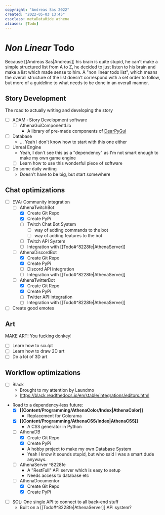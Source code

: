 ```yaml
---
copyright: "Andreas Sas 2022"
created: "2022-05-03 13:45"
cssclass: metaDataHide athena
aliases: [Todo]
---
```


# *Non Linear* Todo
Because [[Andreas Sas|Andreas]] his brain is quite stupid, he can't make a simple structured list from A to Z, he decided to just listen to his brain and make a list which made sense to him. A "non linear todo list", which means the overall structure of the list doesn't correspond with a set order to follow, but more of a guideline to what needs to be done in an overall manner.

## Story Development
The road to actually writing and developing the story
- [ ] ADAM : Story Development software
    - [ ] <span class="todo_project">AthenaGuiComponentLib</span>
        - A library of pre-made components of [DearPyGui](https://github.com/hoffstadt/DearPyGui)
- [ ] Database
    - ... Yeah I don't know how to start with this one either
- [ ] Unreal Engine
    - Yeah, I don't see this as a "dependency" as I'm not smart enough to make my own game engine
    - [ ] Learn how to use this wonderful piece of software
- [ ] Do some daily writing
    - Doesn't have to be big, but start somewhere

## Chat optimizations
- [ ] EVA: Community integration
    - [ ] <span class="todo_project">AthenaTwitchBot</span>
        -  [x] Create Git Repo
        -  [x] Create PyPi 
        - [ ] Twitch Chat Bot System
            -  [ ] way of adding commands to the bot
            -  [ ] way of adding features to the bot
        - [ ] Twitch API System
        - [ ] Integration with [[Todo#^8228fe|AthenaServer]]
    - [ ] <span class="todo_project">AthenaDiscordBot</span>
        -  [x] Create Git Repo
        -  [x] Create PyPi 
        - [ ] Discord API integration
        - [ ] Integration with [[Todo#^8228fe|AthenaServer]]
    - [ ] <span class="todo_project">AthenaTwitterBot</span>
        -  [x] Create Git Repo
        -  [x] Create PyPi 
        - [ ] Twitter API integration
        - [ ] Integration with [[Todo#^8228fe|AthenaServer]]
- [ ] Create good emotes

## Art
MAKE ART! You fucking donkey!
- [ ] Learn how to sculpt
- [ ] Learn how to draw 2D art
- [ ] Do a lot of 3D art

## Workflow optimizations
- [ ] Black
    - Brought to my attention by Laundmo
    -  https://black.readthedocs.io/en/stable/integrations/editors.html
-  Road to a dependency-less future:
    -  [x] **[[Content/Programming/AthenaColor/Index|AthenaColor]]**
        -  Replacement for Colorama
    -  [x] **[[Content/Programming/AthenaCSS/Index|AthenaCSS]]**
        -  A CSS generator in Python
    -  [ ] <span class="todo_project">AthenaDB</span> 
        -  [x] Create Git Repo
        -  [x] Create PyPi 
        -  A hobby project to make my own Database System
        -  Yeah I know it sounds stupid, but who said I was a smart dude anyways.
    -  [ ] <span class="todo_project">AthenaServer</span> ^8228fe
        -  A "RestFull" API server which is easy to setup
        -  Needs access to database etc
    -  [ ] <span class="todo_project">AthenaDocumentor</span>
        -  [x] Create Git Repo
        -  [x] Create PyPi 
-  [ ] SOL: One single API to connect to all back-end stuff
    -  Built on a [[Todo#^8228fe|AthenaServer]] API system?